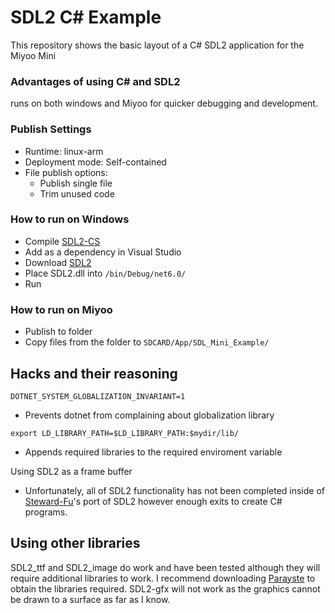 ﻿# SDL2 C# Example

This repository shows the basic layout of a C# SDL2 application for the Miyoo Mini

### Advantages of using C# and SDL2

runs on both windows and Miyoo for quicker debugging and development.

### Publish Settings

- Runtime: linux-arm
- Deployment mode: Self-contained
- File publish options:
  - Publish single file
  - Trim unused code

### How to run on Windows

- Compile [SDL2-CS](https://github.com/flibitijibibo/SDL2-CS)
- Add as a dependency in Visual Studio
- Download [SDL2](https://github.com/libsdl-org/SDL/releases/tag/release-2.24.1)
- Place SDL2.dll into `/bin/Debug/net6.0/`
- Run

### How to run on Miyoo

- Publish to folder
- Copy files from the folder to `SDCARD/App/SDL_Mini_Example/`

## Hacks and their reasoning

`DOTNET_SYSTEM_GLOBALIZATION_INVARIANT=1`

- Prevents dotnet from complaining about globalization library

`export LD_LIBRARY_PATH=$LD_LIBRARY_PATH:$mydir/lib/`

- Appends required libraries to the required enviroment variable

Using SDL2 as a frame buffer

- Unfortunately, all of SDL2 functionality has not been completed inside of [Steward-Fu](https://steward-fu.github.io/website/index.htm)'s port of SDL2 however enough exits to create C# programs.

## Using other libraries

SDL2_ttf and SDL2_image do work and have been tested although they will require additional libraries to work. I recommend downloading [Parayste](https://github.com/steward-fu/miyoo-mini/releases/) to obtain the libraries required. SDL2-gfx will not work as the graphics cannot be drawn to a surface as far as I know.

